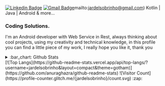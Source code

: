 [![Linkedin Badge](https://img.shields.io/badge/-LinkedIn-blue?style=flat&logo=Linkedin&logoColor=white&link=https://www.linkedin.com/in/jardel-jonathas-sobrinho-3ab51b2b/)](https://www.linkedin.com/in/jardel-jonathas-sobrinho-3ab51b2b/)
[![Gmail Badge](https://img.shields.io/badge/-Gmail-c14438?style=flat&logo=Gmail&logoColor=white&link=mailto:jardelsobrinho@gmail.com)](mailto:jardelsobrinho@gmail.com)mailto:jardelsobrinho@gmail.com)
Kotlin | Java | Android & more...
### Coding Solutions.
I'm an Android developer with Web Service in Rest, always thinking about cool projects, using my creativity and technical knowledge, in this profile you can find a little piece of my work, I really hope you like it, thank you
<details>
<summary>:bar_chart: Github Stats</summary>
<p align="left"> <img src="https://github-readme-stats.vercel.app/api?username=jardelsobrinho&show_icons=true&theme=gotham" alt="Ayushi Rawat | Stats" />
</details>
[![Top Langs](https://github-readme-stats.vercel.app/api/top-langs/?username=jardelsobrinho&layout=compact&theme=gotham)](https://github.com/anuraghazra/github-readme-stats)
![Visitor Count](https://profile-counter.glitch.me/{jardelsobrinho}/count.svg)
:zap:
